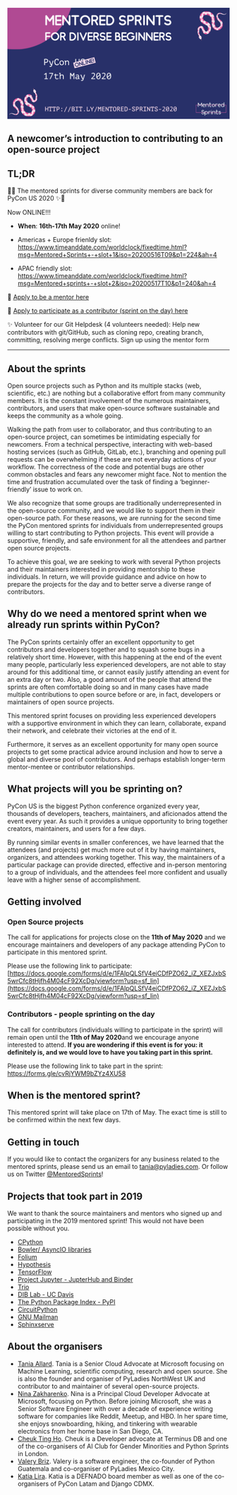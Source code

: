![banner](https://github.com/pycon-mentored-sprints/digital-assets/blob/master/social/sprints-banner-online.png?raw=true)

## A newcomer’s introduction to contributing to an open-source project

## TL;DR

🎉✨ The mentored sprints for diverse community members are back for PyCon US 2020 ✨🎉

Now ONLINE!!!

- **When**: **16th-17th May 2020** online!

- Americas + Europe frienldy slot: <https://www.timeanddate.com/worldclock/fixedtime.html?msg=Mentored+Sprints+-+slot+1&iso=20200516T09&p1=224&ah=4>
- APAC friendly slot: <https://www.timeanddate.com/worldclock/fixedtime.html?msg=Mentored+sprints+-+slot+2&iso=20200517T10&p1=240&ah=4>


📝 [Apply to be a mentor here](https://docs.google.com/forms/d/e/1FAIpQLSfV4eiCDfPZO62_iZ_XEZJxbS5wrCfc8tHjfh4M04cF92XcDg/viewform?usp=sf_lin)

📝 [Apply to participate as a contributor (sprint on the day) here](https://forms.gle/cvRjYWM9bZYz4XU58)

✨ Volunteer for our Git Helpdesk (4 volunteers needed): Help new contributors with git/GitHub, such as cloning repo, creating branch, committing, resolving merge conflicts. Sign up using the mentor form

---

## About the sprints

Open source projects such as Python and its multiple stacks (web, scientific, etc.) are nothing but a collaborative effort from many community members. It is the constant involvement of the numerous maintainers, contributors, and users that make open-source software sustainable and keeps the community as a whole going.

Walking the path from user to collaborator, and thus contributing to an open-source project, can sometimes be intimidating especially for newcomers. From a technical perspective, interacting with web-based hosting services (such as GitHub, GitLab, etc.), branching and opening pull requests can be overwhelming if these are not everyday actions of your workflow. The correctness of the code and potential bugs are other common obstacles and fears any newcomer might face. Not to mention the time and frustration accumulated over the task of finding a ‘beginner-friendly’ issue to work on.

We also recognize that some groups are traditionally underrepresented in the open-source community, and we would like to support them in their open-source path.
For these reasons, we are running for the second time the PyCon mentored sprints for individuals from underrepresented groups willing to start contributing to Python projects. This event will provide a supportive, friendly, and safe environment for all the attendees and partner open source projects.

To achieve this goal, we are seeking to work with several Python projects and their maintainers interested in providing mentorship
to these individuals. In return, we will provide guidance and advice on how to prepare the projects for the day and to better serve a diverse range of contributors.

## Why do we need a mentored sprint when we already run sprints within PyCon?

The PyCon sprints certainly offer an excellent opportunity to get contributors and developers together and to squash some bugs in a relatively short time. However, with this happening at the end of the event many people, particularly less experienced developers, are not able to stay around for this additional time, or cannot easily justify attending an event for an extra day or two. Also, a good amount of the people that attend the sprints are often comfortable doing so and in many cases have made multiple contributions to open source before or are, in fact, developers or maintainers of open source projects.

This mentored sprint focuses on providing less experienced developers with a supportive environment in which they can learn, collaborate, expand their network, and celebrate their victories at the end of it.

Furthermore, it serves as an excellent opportunity for many open source projects to get some practical advice around inclusion and how to serve a global and diverse pool of contributors. And perhaps establish longer-term mentor-mentee or contributor relationships.

## What projects will you be sprinting on?

PyCon US is the biggest Python conference organized every year, thousands of developers, teachers, maintainers, and aficionados attend the event every year. As such it provides a unique opportunity to bring together creators, 
maintainers, and users for a few days.

By running similar events in smaller conferences, we have learned that the attendees (and projects) get much more out of it by having maintainers, organizers, and attendees working together. This way, the maintainers of a particular package can provide directed, effective and in-person mentoring to a group of individuals, and the attendees feel more confident and usually leave with a higher sense of accomplishment.

## Getting involved

### Open Source projects

The call for applications for projects close on the **11th of May 2020** and we encourage
maintainers and developers of any package attending PyCon to participate in this mentored sprint. 

Please use the following link to participate: [https://docs.google.com/forms/d/e/1FAIpQLSfV4eiCDfPZO62_iZ_XEZJxbS5wrCfc8tHjfh4M04cF92XcDg/viewform?usp=sf_lin](https://docs.google.com/forms/d/e/1FAIpQLSfV4eiCDfPZO62_iZ_XEZJxbS5wrCfc8tHjfh4M04cF92XcDg/viewform?usp=sf_lin)

### Contributors - people sprinting on the day

The call for contributors (individuals willing to participate in the sprint) will remain open until the **11th of May 2020**and we encourage anyone interested to attend.
**If you are wondering if this event is for you: it definitely is, and we would love to have you taking part in this sprint.**

Please use the following link to take part in the sprint: <https://forms.gle/cvRjYWM9bZYz4XU58>

## When is the mentored sprint?

This mentored sprint will take place on 17th of May. The exact time is still to be confirmed within the next few days.

## Getting in touch

If you would like to contact the organizers for any business related to the mentored sprints, please send us an email to tania@pyladies.com.
Or follow us on Twitter [@MentoredSprints](https://www.twitter.com/MentoredSprints)!

## Projects that took part in 2019

We want to thank the source maintainers and mentors who signed up and participating in the 2019 mentored sprint! This would not have been possible without you.

- [CPython](https://github.com/python/cpython)
- [Bowler/ AsyncIO libraries](https://pybowler.io/)
- [Folium](https://github.com/python-visualization/folium)
- [Hypothesis](https://github.com/HypothesisWorks/hypothesis)
- [TensorFlow](http://www.github.com/tensorflow/tensorflow)
- [Project Jupyter - JupterHub and Binder](https://github.com/jupyterhub/jupyterhub)
- [Trio](https://github.com/python-trio/trio/issues)
- [DIB Lab - UC Davis](https://sourmash.readthedocs.io/)
- [The Python Package Index - PyPI](https://github.com/pypa/warehouse)
- [CircuitPython](https://github.com/adafruit/circuitpython)
- [GNU Mailman](https://gitlab.com/mailman)
- [Sphinxserve](https://github.com/mzdaniel/sphinxserve)

## About the organisers

- [Tania Allard](https://twitter.com/ixek). Tania is a Senior Cloud Advocate at Microsoft focusing on Machine Learning, scientific computing, research and open source. She is also the founder and organiser of PyLadies NorthWest UK and contributor to and maintainer of several open-source projects.
- [Nina Zakharenko](https://twitter.com/nnja). Nina is a Principal Cloud Developer Advocate at Microsoft, focusing on Python. Before joining Microsoft, she was a Senior Software Engineer with over a decade of experience writing software for companies like Reddit, Meetup, and HBO. In her spare time, she enjoys snowboarding, hiking, and tinkering with wearable electronics from her home base in San Diego, CA.
- [Cheuk Ting Ho](https://twitter.com/cheukting_ho). Cheuk is a Developer advocate at Terminus DB and one of the co-organisers of AI Club for Gender Minorities and Python Sprints in London.
- [Valery Briz](https://twitter.com/valerybriz). Valery is a software engineer, the co-founder of Python Guatemala and co-organiser of PyLadies Mexico City.
- [Katia Lira](https://twitter.com/lakatialira). Katia is a DEFNADO board member as well as one of the co-organisers of PyCon Latam and Django CDMX.